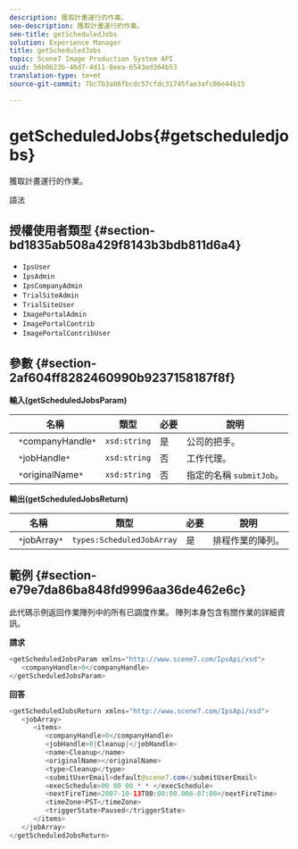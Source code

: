 ```yaml
---
description: 獲取計畫運行的作業。
seo-description: 獲取計畫運行的作業。
seo-title: getScheduledJobs
solution: Experience Manager
title: getScheduledJobs
topic: Scene7 Image Production System API
uuid: 56b0623b-46d7-4d11-8eea-6543ed364b53
translation-type: tm+mt
source-git-commit: 7bc7b3a86fbcdc57cfdc31745fae3afc06e44b15

---
```



# getScheduledJobs{#getscheduledjobs}

獲取計畫運行的作業。

語法

## 授權使用者類型 {#section-bd1835ab508a429f8143b3bdb811d6a4}

* `IpsUser`
* `IpsAdmin`
* `IpsCompanyAdmin`
* `TrialSiteAdmin`
* `TrialSiteUser`
* `ImagePortalAdmin`
* `ImagePortalContrib`
* `ImagePortalContribUser`

## 參數 {#section-2af604ff8282460990b9237158187f8f}

**輸入(getScheduledJobsParam)**

| 名稱 | 類型 | 必要 | 說明 |
|---|---|---|---|
| ` *`companyHandle`*` | `xsd:string` | 是 | 公司的把手。 |
| ` *`jobHandle`*` | `xsd:string` | 否 | 工作代理。 |
| ` *`originalName`*` | `xsd:string` | 否 | 指定的名稱 `submitJob`。 |

**輸出(getScheduledJobsReturn)**

| 名稱 | 類型 | 必要 | 說明 |
|---|---|---|---|
| ` *`jobArray`*` | `types:ScheduledJobArray` | 是 | 排程作業的陣列。 |

## 範例 {#section-e79e7da86ba848fd9996aa36de462e6c}

此代碼示例返回作業陣列中的所有已調度作業。 陣列本身包含有關作業的詳細資訊。

**請求**

```java
<getScheduledJobsParam xmlns="http://www.scene7.com/IpsApi/xsd">
   <companyHandle>0</companyHandle>
</getScheduledJobsParam>
```

**回答**

```java
<getScheduledJobsReturn xmlns="http://www.scene7.com/IpsApi/xsd">
   <jobArray>
      <items>
         <companyHandle>0</companyHandle>
         <jobHandle>0|Cleanup|</jobHandle>
         <name>Cleanup</name>
         <originalName></originalName>
         <type>Cleanup</type>
         <submitUserEmail>default@scene7.com</submitUserEmail>
         <execSchedule>00 00 00 * * </execSchedule>
         <nextFireTime>2007-10-13T00:00:00.000-07:00</nextFireTime>
         <timeZone>PST</timeZone>
         <triggerState>Paused</triggerState>
      </items>
   </jobArray>
</getScheduledJobsReturn>
```

